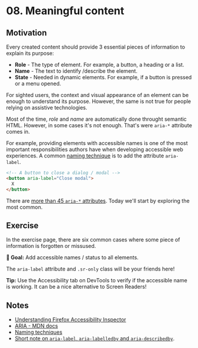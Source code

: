 # 08. Meaningful content

## Motivation

Every created content should provide 3 essential pieces of information to explain its purpose:

- **Role** - The type of element. For example, a button, a heading or a list.
- **Name** - The text to identify /describe the element.
- **State** - Needed in dynamic elements. For example, if a button is pressed or a menu opened.

For sighted users, the context and visual appearance of an element can be enough to understand its purpose. However, the same is not true for people relying on assistive technologies.

Most of the time, _role_ and _name_ are automatically done throught semantic HTML. However, in some cases it's not enough. That's were `aria-*` attribute comes in.

For example, providing elements with accessible names is one of the most important responsibilities authors have when developing accessible web experiences. A common [naming technique](https://www.w3.org/TR/wai-aria-practices/#names_and_descriptions) is to add the attribute `aria-label`.

```html
<!-- A button to close a dialog / modal -->
<button aria-label="Close modal">
  X
</button>
```

There are [more than 45 `aria-*` attributes](https://www.w3.org/WAI/PF/aria-1.1/states_and_properties). Today we'll start by exploring the most common.

## Exercise

In the exercise page, there are six common cases where some piece of information is forgotten or missused.

**🎯 Goal:** Add accessible names / status to all elements.

The `aria-label` attribute and `.sr-only` class will be your friends here!

**Tip:** Use the Accessibility tab on DevTools to verify if the accessible name is working. It can be a nice alternative to Screen Readers!

## Notes

- [Understanding Firefox Accessibility Inspector](https://www.youtube.com/watch?v=7mqqgIxX_NU&t)
- [ARIA - MDN docs](https://developer.mozilla.org/en-US/docs/Web/Accessibility/ARIA)
- [Naming techniques](https://www.w3.org/TR/wai-aria-practices/#names_and_descriptions)
- [Short note on `aria-label`, `aria-labelledby` and `aria-describedby`](https://developer.paciellogroup.com/blog/2017/07/short-note-on-aria-label-aria-labelledby-and-aria-describedby/).
